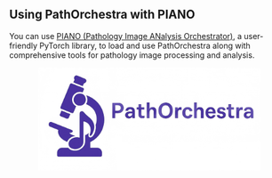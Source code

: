 ## Using PathOrchestra with PIANO
You can use [PIANO (Pathology Image ANalysis Orchestrator)](https://github.com/WonderLandxD/PIANO/tree/preview), a user-friendly PyTorch library, to load and use PathOrchestra along with comprehensive tools for pathology image processing and analysis.

<div align="center">
    <img src="./figures/PathOrchestra.png" width="400" alt="PIANO and PathOrchestra"/>
</div>
